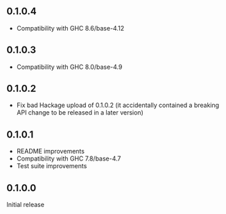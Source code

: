 0.1.0.4
------
* Compatibility with GHC 8.6/base-4.12

0.1.0.3
------
* Compatibility with GHC 8.0/base-4.9

0.1.0.2
------
* Fix bad Hackage upload of 0.1.0.2 (it accidentally contained a
  breaking API change to be released in a later version)

0.1.0.1
------
* README improvements
* Compatibility with GHC 7.8/base-4.7
* Test suite improvements

0.1.0.0
------
Initial release
